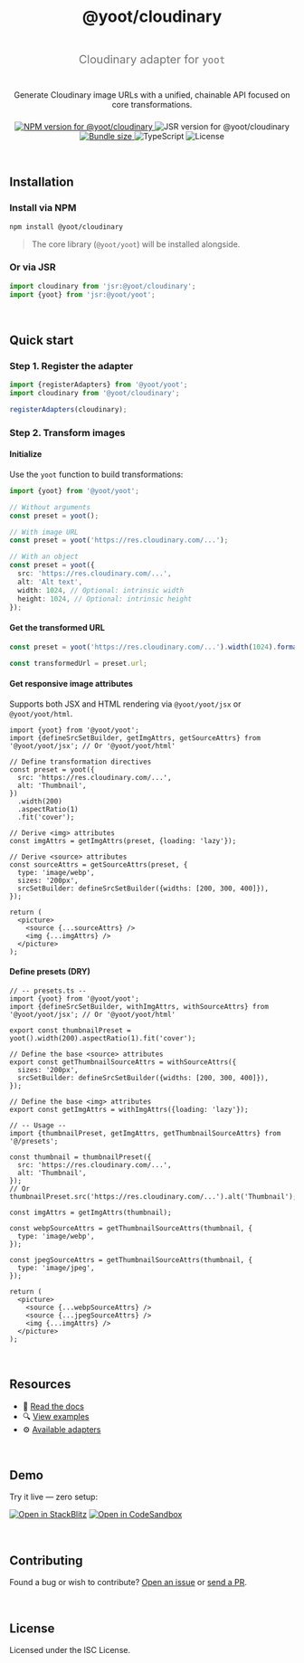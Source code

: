 <div align="center" style="display:grid;row-gap:0.5rem">

  <h1>@yoot/cloudinary</h1>

  <p style="font-size:1.25rem;opacity:0.6">
    Cloudinary adapter for <code>yoot</code>
  </p>

  <p style="margin-inline:auto">
    Generate Cloudinary image URLs with a unified, chainable API focused on core transformations.
  </p>

  <div style="max-width:80ch;margin-inline:auto">
    <a href="https://npmjs.com/package/@yoot/cloudinary">
      <img src="https://img.shields.io/npm/v/@yoot/cloudinary?style=flat-square&logo=npm&logoColor=white" alt="NPM version for @yoot/cloudinary" />
    </a>
    <img src="https://img.shields.io/jsr/v/@yoot/cloudinary?style=flat-square&logo=jsr&logoColor=white" alt="JSR version for @yoot/cloudinary" />
    <a href="https://bundlephobia.com/result?p=@yoot/cloudinary">
      <img src="https://img.shields.io/bundlephobia/minzip/@yoot/cloudinary?style=flat-square&label=minzipped" alt="Bundle size"  />
    </a>
    <img src="https://img.shields.io/badge/TypeScript-%E2%9C%94-blue?style=flat-square&logo=typescript&logoColor=white" alt="TypeScript" />
    <img src="https://img.shields.io/npm/l/@yoot/cloudinary?style=flat-square" alt="License" />
  </div>

</div>

&nbsp;

## Installation

### Install via NPM

```bash
npm install @yoot/cloudinary
```

> The core library (`@yoot/yoot`) will be installed alongside.

### Or via JSR

```ts
import cloudinary from 'jsr:@yoot/cloudinary';
import {yoot} from 'jsr:@yoot/yoot';
```

&nbsp;

## Quick start

### Step 1. Register the adapter

```ts
import {registerAdapters} from '@yoot/yoot';
import cloudinary from '@yoot/cloudinary';

registerAdapters(cloudinary);
```

### Step 2. Transform images

#### Initialize

Use the `yoot` function to build transformations:

```ts
import {yoot} from '@yoot/yoot';

// Without arguments
const preset = yoot();

// With image URL
const preset = yoot('https://res.cloudinary.com/...');

// With an object
const preset = yoot({
  src: 'https://res.cloudinary.com/...',
  alt: 'Alt text',
  width: 1024, // Optional: intrinsic width
  height: 1024, // Optional: intrinsic height
});
```

#### Get the transformed URL

```ts
const preset = yoot('https://res.cloudinary.com/...').width(1024).format('webp');

const transformedUrl = preset.url;
```

#### Get responsive image attributes

Supports both JSX and HTML rendering via `@yoot/yoot/jsx` or `@yoot/yoot/html`.

```tsx
import {yoot} from '@yoot/yoot';
import {defineSrcSetBuilder, getImgAttrs, getSourceAttrs} from '@yoot/yoot/jsx'; // Or '@yoot/yoot/html'

// Define transformation directives
const preset = yoot({
  src: 'https://res.cloudinary.com/...',
  alt: 'Thumbnail',
})
  .width(200)
  .aspectRatio(1)
  .fit('cover');

// Derive <img> attributes
const imgAttrs = getImgAttrs(preset, {loading: 'lazy'});

// Derive <source> attributes
const sourceAttrs = getSourceAttrs(preset, {
  type: 'image/webp',
  sizes: '200px',
  srcSetBuilder: defineSrcSetBuilder({widths: [200, 300, 400]}),
});

return (
  <picture>
    <source {...sourceAttrs} />
    <img {...imgAttrs} />
  </picture>
);
```

#### Define presets (DRY)

```tsx
// -- presets.ts --
import {yoot} from '@yoot/yoot';
import {defineSrcSetBuilder, withImgAttrs, withSourceAttrs} from '@yoot/yoot/jsx'; // Or '@yoot/yoot/html'

export const thumbnailPreset = yoot().width(200).aspectRatio(1).fit('cover');

// Define the base <source> attributes
export const getThumbnailSourceAttrs = withSourceAttrs({
  sizes: '200px',
  srcSetBuilder: defineSrcSetBuilder({widths: [200, 300, 400]}),
});

// Define the base <img> attributes
export const getImgAttrs = withImgAttrs({loading: 'lazy'});

// -- Usage --
import {thumbnailPreset, getImgAttrs, getThumbnailSourceAttrs} from '@/presets';

const thumbnail = thumbnailPreset({
  src: 'https://res.cloudinary.com/...',
  alt: 'Thumbnail',
});
// Or thumbnailPreset.src('https://res.cloudinary.com/...').alt('Thumbnail');

const imgAttrs = getImgAttrs(thumbnail);

const webpSourceAttrs = getThumbnailSourceAttrs(thumbnail, {
  type: 'image/webp',
});

const jpegSourceAttrs = getThumbnailSourceAttrs(thumbnail, {
  type: 'image/jpeg',
});

return (
  <picture>
    <source {...webpSourceAttrs} />
    <source {...jpegSourceAttrs} />
    <img {...imgAttrs} />
  </picture>
);
```

&nbsp;

## Resources

- 📘 [Read the docs](https://github.com/theisel/yoot/tree/main/docs)
- 🔍 [View examples](https://github.com/theisel/yoot/tree/main/examples)
- ⚙️ [Available adapters](https://github.com/theisel/yoot)

&nbsp;

## Demo

Try it live — zero setup:

[![Open in StackBlitz](https://developer.stackblitz.com/img/open_in_stackblitz.svg)](https://stackblitz.com/github/theisel/yoot/tree/main/demo)
[![Open in CodeSandbox](https://codesandbox.io/static/img/play-codesandbox.svg)](https://codesandbox.io/p/sandbox/github/theisel/yoot/tree/main/demo)

&nbsp;

## Contributing

Found a bug or wish to contribute? [Open an issue](https://github.com/theisel/yoot/issues) or [send a PR](https://github.com/theisel/yoot/blob/main/CONTRIBUTING.md).

&nbsp;

## License

Licensed under the ISC License.
